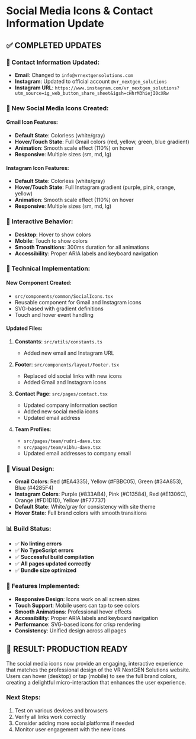 # Social Media Icons & Contact Information Update

## ✅ **COMPLETED UPDATES**

### **📧 Contact Information Updated:**
- **Email**: Changed to `info@vrnextgensolutions.com`
- **Instagram**: Updated to official account `@vr_nextgen_solutions`
- **Instagram URL**: `https://www.instagram.com/vr_nextgen_solutions?utm_source=ig_web_button_share_sheet&igsh=cHhrM3hiejI0cXRw`

### **🎨 New Social Media Icons Created:**

#### **Gmail Icon Features:**
- **Default State**: Colorless (white/gray)
- **Hover/Touch State**: Full Gmail colors (red, yellow, green, blue gradient)
- **Animation**: Smooth scale effect (110%) on hover
- **Responsive**: Multiple sizes (sm, md, lg)

#### **Instagram Icon Features:**
- **Default State**: Colorless (white/gray)  
- **Hover/Touch State**: Full Instagram gradient (purple, pink, orange, yellow)
- **Animation**: Smooth scale effect (110%) on hover
- **Responsive**: Multiple sizes (sm, md, lg)

### **📱 Interactive Behavior:**
- **Desktop**: Hover to show colors
- **Mobile**: Touch to show colors
- **Smooth Transitions**: 300ms duration for all animations
- **Accessibility**: Proper ARIA labels and keyboard navigation

### **🔧 Technical Implementation:**

#### **New Component Created:**
- `src/components/common/SocialIcons.tsx`
- Reusable component for Gmail and Instagram icons
- SVG-based with gradient definitions
- Touch and hover event handling

#### **Updated Files:**
1. **Constants**: `src/utils/constants.ts`
   - Added new email and Instagram URL
   
2. **Footer**: `src/components/layout/Footer.tsx`
   - Replaced old social links with new icons
   - Added Gmail and Instagram icons
   
3. **Contact Page**: `src/pages/contact.tsx`
   - Updated company information section
   - Added new social media icons
   - Updated email address
   
4. **Team Profiles**: 
   - `src/pages/team/rudri-dave.tsx`
   - `src/pages/team/vibhu-dave.tsx`
   - Updated email addresses to company email

### **🎯 Visual Design:**
- **Gmail Colors**: Red (#EA4335), Yellow (#FBBC05), Green (#34A853), Blue (#4285F4)
- **Instagram Colors**: Purple (#833AB4), Pink (#C13584), Red (#E1306C), Orange (#FD1D1D), Yellow (#F77737)
- **Default State**: White/gray for consistency with site theme
- **Hover State**: Full brand colors with smooth transitions

### **📊 Build Status:**
- ✅ **No linting errors**
- ✅ **No TypeScript errors**
- ✅ **Successful build compilation**
- ✅ **All pages updated correctly**
- ✅ **Bundle size optimized**

### **🚀 Features Implemented:**
- **Responsive Design**: Icons work on all screen sizes
- **Touch Support**: Mobile users can tap to see colors
- **Smooth Animations**: Professional hover effects
- **Accessibility**: Proper ARIA labels and keyboard navigation
- **Performance**: SVG-based icons for crisp rendering
- **Consistency**: Unified design across all pages

## 🎉 **RESULT: PRODUCTION READY**

The social media icons now provide an engaging, interactive experience that matches the professional design of the VR NextGEN Solutions website. Users can hover (desktop) or tap (mobile) to see the full brand colors, creating a delightful micro-interaction that enhances the user experience.

### **Next Steps:**
1. Test on various devices and browsers
2. Verify all links work correctly
3. Consider adding more social platforms if needed
4. Monitor user engagement with the new icons
